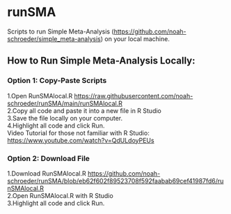 # runSMA
Scripts to run Simple Meta-Analysis (https://github.com/noah-schroeder/simple_meta-analysis) on your local machine. <br>

## How to Run Simple Meta-Analysis Locally:

### Option 1: Copy-Paste Scripts
1.Open RunSMAlocal.R https://raw.githubusercontent.com/noah-schroeder/runSMA/main/runSMAlocal.R <br>
2.Copy all code and paste it into a new file in R Studio<br>
3.Save the file locally on your computer. <br>
4.Highlight all code and click Run. <br>
Video Tutorial for those not familiar with R Studio: https://www.youtube.com/watch?v=QdULdoyPEUs

### Option 2: Download File
1.Download RunSMAlocal.R https://github.com/noah-schroeder/runSMA/blob/eb62f602f89523708f592faabab69cef41987fd6/runSMAlocal.R <br>
2.Open RunSMAlocal.R with R Studio<br>
3.Highlight all code and click Run. <br>
